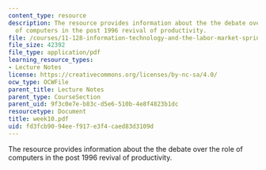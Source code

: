 ```yaml
---
content_type: resource
description: The resource provides information about the the debate over the role
  of computers in the post 1996 revival of productivity.
file: /courses/11-128-information-technology-and-the-labor-market-spring-2005/fd3fcb9094eef917e3f4caed83d3109d_week10.pdf
file_size: 42392
file_type: application/pdf
learning_resource_types:
- Lecture Notes
license: https://creativecommons.org/licenses/by-nc-sa/4.0/
ocw_type: OCWFile
parent_title: Lecture Notes
parent_type: CourseSection
parent_uid: 9f3c0e7e-b83c-d5e6-510b-4e8f4823b1dc
resourcetype: Document
title: week10.pdf
uid: fd3fcb90-94ee-f917-e3f4-caed83d3109d
---
```

The resource provides information about the the debate over the role of computers in the post 1996 revival of productivity.
